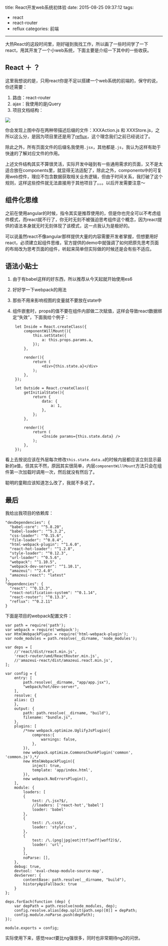 title: React开发web系统初体验
date: 2015-08-25 09:37:12
tags: 
- react
- react-router
- reflux
categories: 前端
---

大热React的这段时间里，刚好碰到我找工作，所以画了一些时间学了一下react，用其开发了一个小web系统，下面主要是介绍一下其中的一些收获。
<!--more-->

React ＋ ？ 
---
这里我想说的是，只用react你是不足以搭建一个web系统的前端的，保守的说，你还需要：

1. 路由：react-router
2. ajax：我使用的是jQuery
3. 项目文档结构：

![](http://pic.yupoo.com/kazaff/EU3r7OaO/pa2RS.jpg)

你会发现上图中存在两种带描述后缀的文件：XXXAction.js 和 XXXStore.js，之所以这么分，是因为项目里还是用了[reflux](http://blog.kazaff.me/2015/05/24/React%E5%92%8Cflux%E5%88%9D%E5%B0%9D%E5%BF%83%E5%BE%97/)，这个理念我们之前已经说过了。

除此之外，所有页面文件的后缀名我使用`.jsx`，其他都是`.js`，我认为这样有助于快速的了解对应文件的作用。


上述文件结构其实不算很灵活，实际开发中碰到有一些通用需求的页面，又不是太适合放在components里，就显得无法适配了，除此之外，components中的可复用web控件，理应不包含数据获取相关业务逻辑，但由于时间关系，我打破了这个规则，这样这些控件就无法直接用于其他项目了。。。以后开发需要注意～


组件化思维
---

之前在使用angular的时候，指令其实是推荐使用的，但是你也完全可以不考虑组件模式，而react就不行了，你无时无刻不被强迫思考组件这个概念，因为react提供的语法本身就无时无刻体现了该模式，这一点我认为是极好的。

可以说虽然react不像angular那样提供大量的内容需要开发者掌握，但想要用好react，必须建立起组件思维，官方提供的demo中就强调了如何把原先思考页面的布局改为思考页面的组件，听起来简单但实际做的时候还是会有些不适应。


语法小贴士
---

1. 由于有babel这样的好东西，所以推荐从今天起就开始使用es6
2. 好好学一下webpack的用法
3. 那些不用来影响视图的变量就不要放在state中
4. 组件嵌套时，props的值不要在组件内部做二次赋值，这样会导致react数据绑定“失效”，下面我给个例子：

		let Inside = React.createClass({
  			componentWillMount(){
    			this.setState({
      				a: this.props.params.a,
    			});
  			},
  
  			render(){
    			return (
      				<div>{this.state.a}</div>
    			);
  			},
		});

		let Outside = React.createClass({
  			getInitialState(){
    			return {
      				data: {
        				a: 1,
      				},
    			};
  			},
  
  			render(){
    			return (
      				<Inside params={this.state.data} />
    			);
  			},
		});

看上去按说应该在外层每次修改`this.state.data.a`的时候内层都应该立刻显示最新的a值，但其实不然，原因其实很简单，内层`componentWillMount`方法只会在组件第一次加载时调用一次，然后就没有然后了。

聪明的童鞋应该知道怎么改了，我就不多说了。




最后
---

我给出我项目的依赖库：

	"devDependencies": {
      "babel-core": "^5.8.20",
      "babel-loader": "^5.3.2",
      "css-loader": "^0.15.6",
      "file-loader": "^0.8.4",
      "html-webpack-plugin": "^1.6.0",
      "react-hot-loader": "^1.2.8",
      "style-loader": "^0.12.3",
      "url-loader": "^0.5.6",
      "webpack": "^1.10.5",
      "webpack-dev-server": "^1.10.1",
      "amazeui": "^2.4.0",
      "amazeui-react": "latest"
   	},
    "dependencies": {
      "react": "^0.13.3",
      "react-notification-system": "^0.1.14",
      "react-router": "^0.13.3",
      "reflux": "^0.2.11"
    }
    
下面是项目的webpack配置文件：

	var path = require('path');
	var webpack = require('webpack');
	var HtmlWebpackPlugin = require('html-webpack-plugin');
	var node_modules = path.resolve(__dirname, 'node_modules');
	
	var deps = [
  		//'react/dist/react.min.js',
  		'react-router/umd/ReactRouter.min.js',
  		//'amazeui-react/dist/amazeui.react.min.js',
	];

	var config = {
  		entry: [
    		path.resolve(__dirname, "app/app.jsx"),
    		"webpack/hot/dev-server",
  		],
  		resolve: {
    	alias: {}
  		},
  		output: {
    		path: path.resolve(__dirname, "build"),
    		filename: "bundle.js",
  		},
  		plugins: [
    		/*new webpack.optimize.UglifyJsPlugin({
      			compress:{
        			warnings: false,
      			},
    		}),
    		new webpack.optimize.CommonsChunkPlugin('common', 'common.js'),*/
    		new HtmlWebpackPlugin({
      			inject: true,
      			template: 'app/index.html',
    		}),
    		new webpack.NoErrorsPlugin(),
  		],
  		module: {
    		loaders: [
      		{
        		test: /\.jsx?$/,
        		//loaders: ['react-hot','babel']
        		loader: 'babel'
      		},
      		{
        		test: /\.css$/,
        		loader: 'style!css',
      		},
      		{
        		test: /\.(png|jpg|eot|ttf|woff|woff2)$/,
        		loader: 'url',
      		}
    		],
    		noParse: [],
  		},
  		debug: true,
  		devtool: 'eval-cheap-module-source-map',
  		devServer: {
    		contentBase: path.resolve(__dirname, "build"),
    		historyApiFallback: true
  		}
	};

	deps.forEach(function (dep) {
  		var depPath = path.resolve(node_modules, dep);
  		config.resolve.alias[dep.split(path.sep)[0]] = depPath;
  		config.module.noParse.push(depPath);
	});

	module.exports = config;


实际使用下来，感觉react要比ng强很多，同时也非常期待ng2的问世。

